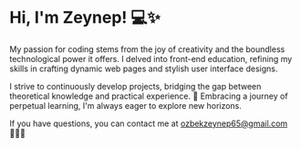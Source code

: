 # Hi, I'm Zeynep! 💻✨

My passion for coding stems from the joy of creativity and the boundless technological power it offers. I delved into front-end education, refining my skills in crafting dynamic web pages and stylish user interface designs.

I strive to continuously develop projects, bridging the gap between theoretical knowledge and practical experience. 🚀 Embracing a journey of perpetual learning, I'm always eager to explore new horizons.

If you have questions, you can contact me at ozbekzeynep65@gmail.com  👩‍💻💬

